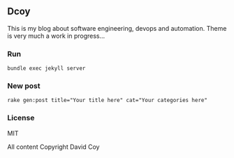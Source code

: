 ## Dcoy

This is my blog about software engineering, devops and automation. Theme is very much a work in progress...

### Run

```
bundle exec jekyll server
```

### New post

```
rake gen:post title="Your title here" cat="Your categories here"
```

### License
MIT

All content Copyright David Coy